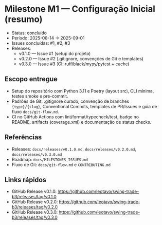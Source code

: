 # Milestone M1 — Configuração Inicial (resumo)

- Status: concluído
- Período: 2025-08-14 → 2025-09-01
- Issues concluídas: #1, #2, #3
- Releases:
  - v0.1.0 — Issue #1 (setup do projeto)
  - v0.2.0 — Issue #2 (.gitignore, convenções de Git e templates)
  - v0.3.0 — Issue #3 (CI: ruff/black/mypy/pytest + cache)

## Escopo entregue

- Setup do repositório com Python 3.11 e Poetry (layout src), CLI mínima, testes smoke e pre-commit.
- Padrões de Git: .gitignore curado, convenção de branches `{type}/{slug}`, Conventional Commits, templates de PR/Issues e guia de fluxo `docs/git-flow.md`.
- CI no GitHub Actions com lint/format/typecheck/test, badge no README, artifacts (coverage.xml) e documentação de status checks.

## Referências

- Releases: `docs/releases/v0.1.0.md`, `docs/releases/v0.2.0.md`, `docs/releases/v0.3.0.md`
- Roadmap: `docs/MILESTONES_ISSUES.md`
- Fluxo de Git: `docs/git-flow.md` e `CONTRIBUTING.md`

## Links rápidos

- GitHub Release v0.1.0: https://github.com/leotavo/swing-trade-b3/releases/tag/v0.1.0
- GitHub Release v0.2.0: https://github.com/leotavo/swing-trade-b3/releases/tag/v0.2.0
- GitHub Release v0.3.0: https://github.com/leotavo/swing-trade-b3/releases/tag/v0.3.0
